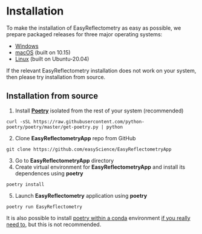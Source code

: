 # Installation

To make the installation of EasyReflectometry as easy as possible, we prepare packaged releases for three major operating systems: 

- [Windows](https://github.com/easyScience/EasyReflectometryApp/releases/download/v0.0.2-beta.1/EasyReflectometry_Windows_x86-32_v0.0.2-beta.1.zip)
- [macOS](https://github.com/easyScience/EasyReflectometryApp/releases/download/v0.0.2-beta.1/EasyReflectometry_macOS_x86-64_v0.0.2-beta.1.zip) (built on 10.15)
- [Linux](https://github.com/easyScience/EasyReflectometryApp/releases/download/v0.0.2-beta.1/EasyReflectometry_Linux_x86-64_v0.0.2-beta.1.zip) (built on Ubuntu-20.04)

If the relevant EasyReflectometry installation does not work on your system, then please try installation from source. 

## Installation from source

1. Install [**Poetry**](https://python-poetry.org/docs/) isolated from the rest of your system (recommended)
  ```
  curl -sSL https://raw.githubusercontent.com/python-poetry/poetry/master/get-poetry.py | python
  ```
2. Clone **EasyReflectometryApp** repo from GitHub
  ```
  git clone https://github.com/easyScience/EasyReflectometryApp
  ```
3. Go to **EasyReflectometryApp** directory
4. Create virtual environment for **EasyReflectometryApp** and install its dependences using **poetry** 
  ```
  poetry install
  ```  
5. Launch **EasyReflectometry** application using **poetry**
  ```
  poetry run EasyReflectometry
  ```

It is also possible to install [poetry within a conda](https://anaconda.org/conda-forge/poetry) environment [if you really need to](https://xkcd.com/1987/), but this is not recommended.
